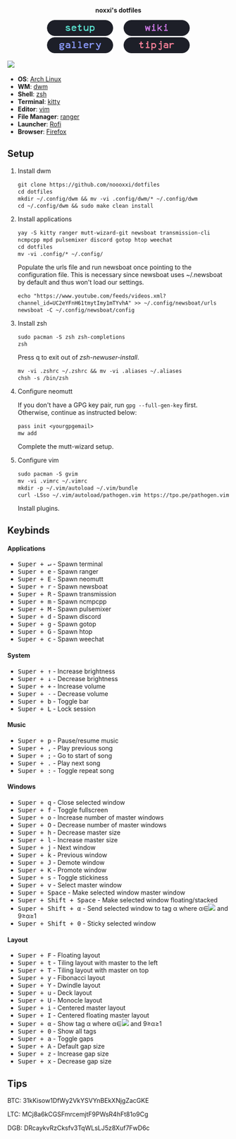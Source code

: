 <p align="center">
  <b>noxxi's dotfiles</b>
</p>

<p align="center">
<a href="#setup"><img width="150px" style="padding: 0 10px;" src=".assets/setup.png"></a>
<a href="https://github.com/noooxxi/dotfiles/wiki"><img width="150px" style="padding: 0 10px;" src=".assets/wiki.png"></a>
<a href="https://github.com/noooxxi/dotfiles/wiki/Gallery"><img width="150px" style="padding: 0 10px;" src=".assets/gallery.png"></a>
<a href="#tips"><img width="150px" style="padding: 0 10px;" src=".assets/tipjar.png"></a>
</p>

<img src="https://i.imgur.com/FXnnfHT.png">

+ **OS**: [Arch Linux](https://www.archlinux.org/about/)
+ **WM**: [dwm](https://dwm.suckless.org/)
+ **Shell**: [zsh](https://wiki.archlinux.org/index.php/Zsh)
+ **Terminal**: [kitty](https://github.com/kovidgoyal/kitty/)
+ **Editor**: [vim](https://www.vim.org/)
+ **File Manager**: [ranger](https://github.com/ranger/ranger)
+ **Launcher**: [Rofi](https://github.com/davatorium/rofi)
+ **Browser**: [Firefox](https://www.mozilla.org/en-US/firefox/new/)

## Setup

1. Install dwm
   ```shell
   git clone https://github.com/noooxxi/dotfiles
   cd dotfiles
   mkdir ~/.config/dwm && mv -vi .config/dwm/* ~/.config/dwm
   cd ~/.config/dwm && sudo make clean install
   ```

2. Install applications
    ```shell
    yay -S kitty ranger mutt-wizard-git newsboat transmission-cli ncmpcpp mpd pulsemixer discord gotop htop weechat
    cd dotfiles
    mv -vi .config/* ~/.config/
    ```
    Populate the urls file and run newsboat once pointing to the configuration file. This is necessary since newsboat uses ~/.newsboat by   default and thus won't load our settings.
    ```shell
    echo "https://www.youtube.com/feeds/videos.xml?channel_id=UC2eYFnH61tmytImy1mTYvhA" >> ~/.config/newsboat/urls
    newsboat -C ~/.config/newsboat/config
    ```

3. Install zsh
    ```shell
    sudo pacman -S zsh zsh-completions
    zsh
    ```
    Press q to exit out of <i>zsh-newuser-install</i>.
    ```shell
    mv -vi .zshrc ~/.zshrc && mv -vi .aliases ~/.aliases
    chsh -s /bin/zsh
    ```

4. Configure neomutt

    If you don't have a GPG key pair, run ``gpg --full-gen-key`` first. Otherwise, continue as instructed below:
    ```shell
    pass init <yourgpgemail>
    mw add
    ```
    Complete the mutt-wizard setup.

5. Configure vim
    ```shell
    sudo pacman -S gvim
    mv -vi .vimrc ~/.vimrc
    mkdir -p ~/.vim/autoload ~/.vim/bundle
    curl -LSso ~/.vim/autoload/pathogen.vim https://tpo.pe/pathogen.vim
    ```
    Install plugins.

## Keybinds

#### Applications
+ <kbd>Super + ↵</kbd> - Spawn terminal
+ <kbd>Super + e</kbd> - Spawn ranger
+ <kbd>Super + E</kbd> - Spawn neomutt
+ <kbd>Super + r</kbd> - Spawn newsboat
+ <kbd>Super + R</kbd> - Spawn transmission
+ <kbd>Super + m</kbd> - Spawn ncmpcpp
+ <kbd>Super + M</kbd> - Spawn pulsemixer
+ <kbd>Super + d</kbd> - Spawn discord
+ <kbd>Super + g</kbd> - Spawn gotop
+ <kbd>Super + G</kbd> - Spawn htop
+ <kbd>Super + c</kbd> - Spawn weechat

#### System
+ <kbd>Super + ↑</kbd> - Increase brightness
+ <kbd>Super + ↓</kbd> - Decrease brightness
+ <kbd>Super + +</kbd> - Increase volume
+ <kbd>Super + -</kbd> - Decrease volume
+ <kbd>Super + b</kbd> - Toggle bar
+ <kbd>Super + L</kbd> - Lock session

#### Music
+ <kbd>Super + p</kbd> - Pause/resume music
+ <kbd>Super + ,</kbd> - Play previous song
+ <kbd>Super + ;</kbd> - Go to start of song
+ <kbd>Super + .</kbd> - Play next song
+ <kbd>Super + :</kbd> - Toggle repeat song

#### Windows
+ <kbd>Super + q</kbd> - Close selected window
+ <kbd>Super + f</kbd> - Toggle fullscreen
+ <kbd>Super + o</kbd> - Increase number of master windows
+ <kbd>Super + O</kbd> - Decrease number of master windows
+ <kbd>Super + h</kbd> - Decrease master size
+ <kbd>Super + l</kbd> - Increase master size
+ <kbd>Super + j</kbd> - Next window
+ <kbd>Super + k</kbd> - Previous window
+ <kbd>Super + J</kbd> - Demote window
+ <kbd>Super + K</kbd> - Promote window
+ <kbd>Super + s</kbd> - Toggle stickiness
+ <kbd>Super + v</kbd> - Select master window
+ <kbd>Super + Space</kbd> - Make selected window master window
+ <kbd>Super + Shift + Space</kbd> - Make selected window floating/stacked
+ <kbd>Super + Shift + α</kbd> - Send selected window to tag α where α∈<img src="https://wikimedia.org/api/rest_v1/media/math/render/svg/fdf9a96b565ea202d0f4322e9195613fb26a9bed"> and 9≥α≥1 
+ <kbd>Super + Shift + 0</kbd> - Sticky selected window

#### Layout
+ <kbd>Super + F</kbd> - Floating layout
+ <kbd>Super + t</kbd> - Tiling layout with master to the left
+ <kbd>Super + T</kbd> - Tiling layout with master on top
+ <kbd>Super + y</kbd> - Fibonacci layout
+ <kbd>Super + Y</kbd> - Dwindle layout
+ <kbd>Super + u</kbd> - Deck layout
+ <kbd>Super + U</kbd> - Monocle layout
+ <kbd>Super + i</kbd> - Centered master layout
+ <kbd>Super + I</kbd> - Centered floating master layout
+ <kbd>Super + α</kbd> - Show tag α where α∈<img src="https://wikimedia.org/api/rest_v1/media/math/render/svg/fdf9a96b565ea202d0f4322e9195613fb26a9bed"> and 9≥α≥1 
+ <kbd>Super + 0</kbd> - Show all tags
+ <kbd>Super + a</kbd> - Toggle gaps
+ <kbd>Super + A</kbd> - Default gap size
+ <kbd>Super + z</kbd> - Increase gap size
+ <kbd>Super + x</kbd> - Decrease gap size

## Tips

BTC: 31kKisow1DfWy2VkYSVYnBEkXNjgZacGKE

LTC: MCj8a6kCGSFmrcemjtF9PWsR4hFt81o9Cg

DGB: DRcaykvRzCksfv3TqWLsLJ5z8Xuf7FwD6c
